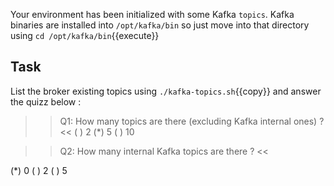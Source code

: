 Your environment has been initialized with some Kafka `topics`.
Kafka binaries are installed into `/opt/kafka/bin` so just move into that directory using `cd /opt/kafka/bin`{{execute}}

## Task

List the broker existing topics using `./kafka-topics.sh`{{copy}} and answer the quizz below :

>>Q1: How many topics are there (excluding Kafka internal ones) ? <<
( ) 2
(*) 5
( ) 10

>>Q2: How many internal Kafka topics are there ? <<

(*) 0
( ) 2
( ) 5